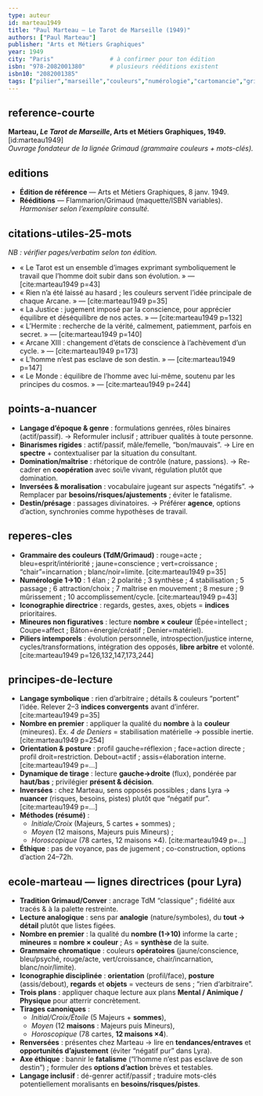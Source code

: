 ```yaml
---
type: auteur
id: marteau1949
title: "Paul Marteau — Le Tarot de Marseille (1949)"
authors: ["Paul Marteau"]
publisher: "Arts et Métiers Graphiques"
year: 1949
city: "Paris"                # à confirmer pour ton édition
isbn: "978-2082001380"       # plusieurs rééditions existent
isbn10: "2082001385"
tags: ["pilier","marseille","couleurs","numérologie","cartomancie","grimaud"]
---
```


## reference-courte
**Marteau, *Le Tarot de Marseille*, Arts et Métiers Graphiques, 1949.** [id:marteau1949]  
*Ouvrage fondateur de la lignée Grimaud (grammaire couleurs + mots-clés).*

## editions
- **Édition de référence** — Arts et Métiers Graphiques, 8 janv. 1949.  
- **Rééditions** — Flammarion/Grimaud (maquette/ISBN variables). *Harmoniser selon l’exemplaire consulté.*

## citations-utiles-25-mots
*NB : vérifier pages/verbatim selon ton édition.*
- « Le Tarot est un ensemble d’images exprimant symboliquement le travail que l’homme doit subir dans son évolution. » — [cite:marteau1949 p=43]
- « Rien n’a été laissé au hasard ; les couleurs servent l’idée principale de chaque Arcane. » — [cite:marteau1949 p=35]
- « La Justice : jugement imposé par la conscience, pour apprécier équilibre et déséquilibre de nos actes. » — [cite:marteau1949 p=132]
- « L’Hermite : recherche de la vérité, calmement, patiemment, parfois en secret. » — [cite:marteau1949 p=140]
- « Arcane XIII : changement d’états de conscience à l’achèvement d’un cycle. » — [cite:marteau1949 p=173]
- « L’homme n’est pas esclave de son destin. » — [cite:marteau1949 p=147]
- « Le Monde : équilibre de l’homme avec lui-même, soutenu par les principes du cosmos. » — [cite:marteau1949 p=244]

## points-a-nuancer
- **Langage d’époque & genre** : formulations genrées, rôles binaires (actif/passif). → Reformuler inclusif ; attribuer qualités à toute personne.  
- **Binarismes rigides** : actif/passif, mâle/femelle, “bon/mauvais”. → Lire en **spectre** + contextualiser par la situation du consultant.  
- **Domination/maîtrise** : rhétorique de contrôle (nature, passions). → Re-cadrer en **coopération** avec soi/le vivant, régulation plutôt que domination.  
- **Inversées & moralisation** : vocabulaire jugeant sur aspects “négatifs”. → Remplacer par **besoins/risques/ajustements** ; éviter le fatalisme.  
- **Destin/présage** : passages divinatoires. → Préférer **agence**, options d’action, synchronies comme hypothèses de travail.

## reperes-cles
- **Grammaire des couleurs (TdM/Grimaud)** : rouge=acte ; bleu=esprit/intériorité ; jaune=conscience ; vert=croissance ; “chair”=incarnation ; blanc/noir=limite. [cite:marteau1949 p=35]  
- **Numérologie 1→10** : 1 élan ; 2 polarité ; 3 synthèse ; 4 stabilisation ; 5 passage ; 6 attraction/choix ; 7 maîtrise en mouvement ; 8 mesure ; 9 mûrissement ; 10 accomplissement/cycle. [cite:marteau1949 p=43]  
- **Iconographie directrice** : regards, gestes, axes, objets = **indices** prioritaires.  
- **Mineures non figuratives** : lecture **nombre × couleur** (Épée=intellect ; Coupe=affect ; Bâton=énergie/créatif ; Denier=matériel).  
- **Piliers intemporels** : évolution personnelle, introspection/justice interne, cycles/transformations, intégration des opposés, **libre arbitre** et volonté. [cite:marteau1949 p=126,132,147,173,244]

## principes-de-lecture
- **Langage symbolique** : rien d’arbitraire ; détails & couleurs “portent” l’idée. Relever 2–3 **indices convergents** avant d’inférer. [cite:marteau1949 p=35]  
- **Nombre en premier** : appliquer la qualité du **nombre** à la **couleur** (mineures). Ex. *4 de Deniers* = stabilisation matérielle → possible inertie. [cite:marteau1949 p=254]  
- **Orientation & posture** : profil gauche=réflexion ; face=action directe ; profil droit=restriction. Debout=actif ; assis=élaboration interne. [cite:marteau1949 p=…]  
- **Dynamique de tirage** : lecture **gauche→droite** (flux), pondérée par **haut/bas** ; privilégier **présent & décision**.  
- **Inversées** : chez Marteau, sens opposés possibles ; dans Lyra → **nuancer** (risques, besoins, pistes) plutôt que “négatif pur”. [cite:marteau1949 p=…]  
- **Méthodes (résumé)** :  
  - *Initiale/Croix* (Majeurs, 5 cartes + sommes) ;  
  - *Moyen* (12 maisons, Majeurs puis Mineurs) ;  
  - *Horoscopique* (78 cartes, 12 maisons ×4). [cite:marteau1949 p=…]  
- **Éthique** : pas de voyance, pas de jugement ; co-construction, options d’action 24–72h.

## ecole-marteau — lignes directrices (pour Lyra)
- **Tradition Grimaud/Conver** : ancrage TdM “classique” ; fidélité aux tracés & à la palette restreinte.
- **Lecture analogique** : sens par **analogie** (nature/symboles), du **tout → détail** plutôt que listes figées.
- **Nombre en premier** : la qualité du **nombre (1→10)** informe la carte ; **mineures = nombre × couleur** ; As = **synthèse** de la suite.
- **Grammaire chromatique** : couleurs **opératoires** (jaune/conscience, bleu/psyché, rouge/acte, vert/croissance, chair/incarnation, blanc/noir/limite).
- **Iconographie disciplinée** : **orientation** (profil/face), **posture** (assis/debout), **regards** et **objets** = vecteurs de sens ; “rien d’arbitraire”.
- **Trois plans** : appliquer chaque lecture aux plans **Mental / Animique / Physique** pour atterrir concrètement.
- **Tirages canoniques** :  
  - *Initial/Croix/Étoile* (5 Majeurs + **sommes**),  
  - *Moyen* (12 **maisons** : Majeurs puis Mineurs),  
  - *Horoscopique* (78 cartes, **12 maisons ×4**).
- **Renversées** : présentes chez Marteau → lire en **tendances/entraves** et **opportunités d’ajustement** (éviter “négatif pur” dans Lyra).
- **Axe éthique** : bannir le **fatalisme** (“l’homme n’est pas esclave de son destin”) ; formuler des **options d’action** brèves et testables.
- **Langage inclusif** : dé-genrer actif/passif ; traduire mots-clés potentiellement moralisants en **besoins/risques/pistes**.